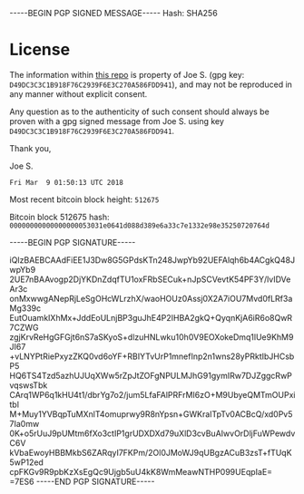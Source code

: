 -----BEGIN PGP SIGNED MESSAGE-----
Hash: SHA256

# License

The information within [this repo](https://github.com/j-o-e-y/unhashed) is property of Joe S. (gpg key: `D49DC3C3C1B918F76C2939F6E3C270A586FDD941`), and may not be reproduced in any manner without explicit consent.

Any question as to the authenticity of such consent should always be proven with a gpg signed message from Joe S. using key `D49DC3C3C1B918F76C2939F6E3C270A586FDD941`.

Thank you,

Joe S.

`Fri Mar  9 01:50:13 UTC 2018`

Most recent bitcoin block height: `512675`

Bitcoin block 512675 hash: `00000000000000000053031e0641d088d389e6a33c7e1332e98e35250720764d`

-----BEGIN PGP SIGNATURE-----

iQIzBAEBCAAdFiEE1J3Dw8G5GPdsKTn248JwpYb92UEFAlqh6b4ACgkQ48JwpYb9
2UE7nBAAvogp2DjYKDnZdqfTU1oxFRbSECuk+nJpSCVevtK54PF3Y/lvIDVeAr3c
onMxwwgANepRjLeSgOHcWLrzhX/waoHOUz0Assj0X2A7iOU7Mvd0fLRf3aMg339c
EutOuamkIXhMx+JddEoULnjBP3guJhE4P2IHBA2gkQ+QyqnKjA6iR6o8QwR7CZWG
zgjKrvReHgGFGjt6nS7aSKyoS+dlzuHNLwku10h0V9EOXokeDmq1lUe9KhM9JI67
+vLNYPtRiePxyzZKQ0vd6oYF+RBIYTvUrP1mnefInp2n1wns28yPRktIbJHCsbP5
HQ6TS4Tzd5azhUJUqXWw5rZpJtZOFgNPULMJhG91gymIRw7DJZggcRwPvqswsTbk
CArq1WP6q1kHU4t1/dbrYg7o2/jum5LfaFAlPRFrMI6zO+M9UbyeQMTmOUPxitbl
M+Muy1YVBqpTuMXnlT4omuprwy9R8nYpsn+GWKraITpTv0ACBcQ/xd0Pv57Ia0mw
0K+o5rUuJ9pUMtm6fXo3ctIP1grUDXDXd79uXlD3cvBuAIwvOrDljFuWPewdvC6V
kVbaEwoyHBBMkbS6ZARqyI7FKPm/2Ol0JMoWJ9qUBgzACuB3zsT+fTUqK5wP12ed
cpFKGv9R9pbKzXsEgQc9Ujgb5uU4kK8WmMeawNTHP099UEqpIaE=
=7ES6
-----END PGP SIGNATURE-----

